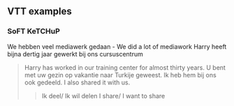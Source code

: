 ## VTT examples
### SoFT KeTCHuP 
We hebben veel mediawerk gedaan - We did a lot of mediawork
Harry heeft bijna dertig jaar gewerkt bij ons cursuscentrum
> Harry has worked in our training center for almost thirty years.
U bent met uw gezin op vakantie naar Turkije geweest.
Ik heb hem bij ons ook gedeeld.
> I also shared it with us.
>
>> Ik deel/ Ik wil delen
   I share/ I want to share
